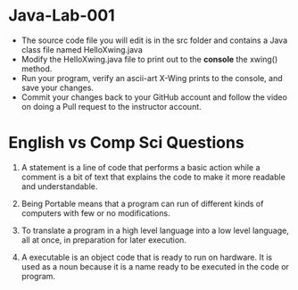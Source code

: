 # Java-Lab-001

* The source code file you will edit is in the src folder and contains a Java class file named HelloXwing.java
* Modify the HelloXwing.java file to print out to the **console** the xwing() method.
* Run your program, verify an ascii-art X-Wing prints to the console, and save your changes.
* Commit your changes back to your GitHub account and follow the video on doing a Pull request to the instructor account.

# English vs Comp Sci Questions
1. A statement is a line of code that performs a basic action while a comment is a bit of text that explains the code to make it more readable and understandable.


2. Being Portable means that a program can run of different kinds of computers with few or no modifications. 


3. To translate a program in a high level language into a low level language, all at once, in preparation for later execution.


4. A executable is an object code that is ready to run on hardware. It is used as a noun because it is a name ready to be executed in the code or program. 